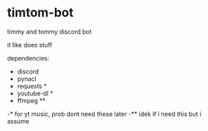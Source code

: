 # timtom-bot
timmy and tommy discord bot

it like does stuff

dependencies:
- discord
- pynacl
- requests *
- youtube-dl *
- ffmpeg **

-* for yt music, prob dont need these later
-** idek if i need this but i assume 

